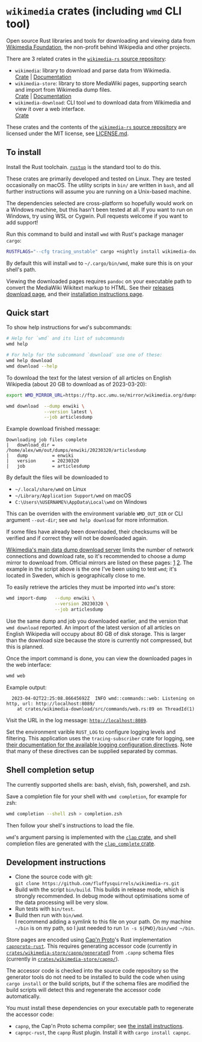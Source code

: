 # `wikimedia` crates (including `wmd` CLI tool)

Open source Rust libraries and tools for downloading and viewing data
from [Wikimedia Foundation][wikimedia], the non-profit behind
Wikipedia and other projects.

There are 3 related crates in the [`wikimedia-rs` source repository][repo]:

* `wikimedia`: library to download and parse data from Wikimedia.  
  [Crate](https://crates.io/crates/wikimedia) |
  [Documentation](https://docs.rs/wikimedia)
* `wikimedia-store`: library to store MediaWiki pages, supporting
  search and import from Wikimedia dump files.  
  [Crate](https://crates.io/crates/wikimedia-store) |
  [Documentation](https://docs.rs/wikimedia-store)
* `wikimedia-download`: CLI tool `wmd` to download data from Wikimedia
  and view it over a web interface.  
  [Crate](https://crates.io/crates/wikimedia-download)

These crates and the contents of the [`wikimedia-rs` source repository][repo]
are licensed under the MIT license, see [LICENSE.md](LICENSE.md).

## To install

Install the Rust toolchain. [`rustup`](https://rustup.rs/) is the
standard tool to do this.

These crates are primarily developed and tested on Linux. They are
tested occasionally on macOS.  The utility scripts in `bin/` are
written in `bash`, and all further instructions will assume you are
running on a Unix-based machine.

The dependencies selected are cross-platform so hopefully would work
on a Windows machine, but this hasn't been tested at all. If you want
to run on Windows, try using WSL or Cygwin. Pull requests welcome if
you want to add support!

Run this command to build and install `wmd` with
Rust's package manager `cargo`:

```sh
RUSTFLAGS="--cfg tracing_unstable" cargo +nightly install wikimedia-download
```

By default this will install `wmd` to `~/.cargo/bin/wmd`, make sure this is on
your shell's path.

Viewing the downloaded pages requires `pandoc` on your executable path
to convert the MediaWiki Wikitext markup to HTML.
See their [releases download page](https://github.com/jgm/pandoc/releases),
and their [installation instructions page](https://pandoc.org/installing.html).

## Quick start

To show help instructions for `wmd`'s subcommands:
```sh
# Help for `wmd` and its list of subcommands
wmd help

# For help for the subcommand `download` use one of these:
wmd help download
wmd download --help
```

To download the text for the latest version of all articles on English
Wikipedia (about 20 GB to download as of 2023-03-20):

```sh
export WMD_MIRROR_URL=https://ftp.acc.umu.se/mirror/wikimedia.org/dumps

wmd download  --dump enwiki \
              --version latest \
              --job articlesdump
```

Example download finished message:

```
Downloading job files complete
|   download_dir = /home/alex/wm/out/dumps/enwiki/20230320/articlesdump
|   dump         = enwiki
|   version      = 20230320
|   job          = articlesdump
```

By default the files will be downloaded to
* `~/.local/share/wmd` on Linux
* `~/Library/Application Support/wmd` on macOS
* `C:\Users\%USERNAME%\AppData\Local\wmd` on Windows

This can be overriden with the environment variable `WMD_OUT_DIR` or
CLI argument `--out-dir`; see `wmd help download` for more
information.

If some files have already been downloaded, their checksums will be
verified and if correct they will not be downloaded again.

[Wikimedia's main data dump download server](https://dumps.wikimedia.org/)
limits the number of network connections and download rate, so it's recommended to choose a dump mirror to download from. Official mirrors are listed on these pages: 
[1](https://meta.wikimedia.org/wiki/Mirroring_Wikimedia_project_XML_dumps#Current_mirrors) 
[2](https://dumps.wikimedia.org/mirrors.html).
The example in the script above is the one I've been using to test `wmd`; it's located in Sweden, which is geographically close to me.

To easily retrieve the articles they must be imported into `wmd`'s store:

```sh
wmd import-dump   --dump enwiki \
                  --version 20230320 \
                  --job articlesdump
```

Use the same dump and job you downloaded earlier, and the version that `wmd download` reported.
An import of the latest version of all articles on English Wikipedia will occupy about 80 GB of disk storage. This is larger than the download size because the store is currently not compressed, but this is planned.

Once the import command is done, you can view the downloaded pages in the web interface:

```sh
wmd web
```

Example output:

```
  2023-04-02T22:25:08.86645692Z  INFO wmd::commands::web: Listening on http, url: http://localhost:8089/
    at crates/wikimedia-download/src/commands/web.rs:89 on ThreadId(1)
```

Visit the URL in the log message: [`http://localhost:8089`](http://localhost:8089).

Set the environment varible `RUST_LOG` to configure logging levels and filtering. This application uses the `tracing-subscriber` crate for logging, see [their documentation for the available logging configuration directives][log-directives]. Note that many of these directives can be supplied separated by commas.

## Shell completion setup

The currently supported shells are: bash, elvish, fish, powershell, and zsh.

Save a completion file for your shell with `wmd completion`, for example for zsh:

```sh
wmd completion --shell zsh > completion.zsh
```

Then follow your shell's instructions to load the file.

`wmd`'s argument parsing is implemented with the [`clap` crate](https://crates.io/crates/clap),
and shell completion files are generated with the
[`clap_complete` crate](https://crates.io/crates/clap_complete).

## Development instructions

* Clone the source code with git:  
  `git clone https://github.com/fluffysquirrels/wikimedia-rs.git`
* Build with the script `bin/build`. This builds in release mode,
  which is strongly recommended. In debug mode without optimisations
  some of the data processing will be very slow.
* Run tests with `bin/test`.
* Build then run with `bin/wmd`.  
  I recommend adding a symlink to this file on your path. On my machine `~/bin`
  is on my path, so I just needed to run `ln -s ${PWD}/bin/wmd ~/bin`.

Store pages are encoded using [Cap'n Proto](https://capnproto.org/)'s
Rust implementation [`capnproto-rust`](https://github.com/capnproto/capnproto-rust).
This requires generating accessor code (currently in [`crates/wikimedia-store/capnp/generated`][capnp-gen])
from `.capnp` schema files (currently in [`crates/wikimedia-store/capnp/`][capnp-schema]).

The accessor code is checked into the source code repository so the
generator tools do not need to be installed to build the code when
using `cargo install` or the build scripts, but if the schema files
are modified the build scripts will detect this and regenerate the
accessor code automatically.

You must install these dependencies on your executable path to regenerate the accessor code:

* `capnp`, the Cap'n Proto schema compiler;
  see [the install instructions](https://capnproto.org/install.html).
* `capnpc-rust`, the `capnp` Rust plugin. Install it with `cargo install capnpc`.

[log-directives]: https://docs.rs/tracing-subscriber/latest/tracing_subscriber/struct.EnvFilter.html#directives
[repo]: https://github.com/fluffysquirrels/wikimedia-rs
[wikimedia]: https://www.wikimedia.org/
[capnp-gen]: https://github.com/fluffysquirrels/wikimedia-rs/tree/2dbed585efd57262d2e3bced91b4671be3aca0f2/crates/wikimedia-store/capnp/generated
[capnp-schema]: https://github.com/fluffysquirrels/wikimedia-rs/tree/2dbed585efd57262d2e3bced91b4671be3aca0f2/crates/wikimedia-store/capnp
